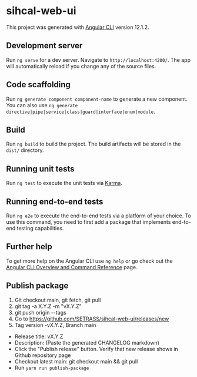 # sihcal-web-ui

This project was generated with [Angular CLI](https://github.com/angular/angular-cli) version 12.1.2.

## Development server

Run `ng serve` for a dev server. Navigate to `http://localhost:4200/`. The app will automatically reload if you change any of the source files.

## Code scaffolding

Run `ng generate component component-name` to generate a new component. You can also use `ng generate directive|pipe|service|class|guard|interface|enum|module`.

## Build

Run `ng build` to build the project. The build artifacts will be stored in the `dist/` directory.

## Running unit tests

Run `ng test` to execute the unit tests via [Karma](https://karma-runner.github.io).

## Running end-to-end tests

Run `ng e2e` to execute the end-to-end tests via a platform of your choice. To use this command, you need to first add a package that implements end-to-end testing capabilities.

## Further help

To get more help on the Angular CLI use `ng help` or go check out the [Angular CLI Overview and Command Reference](https://angular.io/cli) page.

## Publish package

1) Git checkout main, git fetch, git pull
2) git tag -a X.Y.Z -m "vX.Y.Z"
3) git push origin --tags
4) Go to https://github.com/SETRASS/sihcal-web-ui/releases/new
5) Tag version -vX.Y.Z, Branch main
- Release title: vX.Y.Z
- Description: (Paste the generated CHANGELOG markdown)
- Click the "Publish release" button. Verify that new release shows in Github repository page
- Checkout latest main: git checkout  main && git pull 
- Run `yarn run publish-package`
